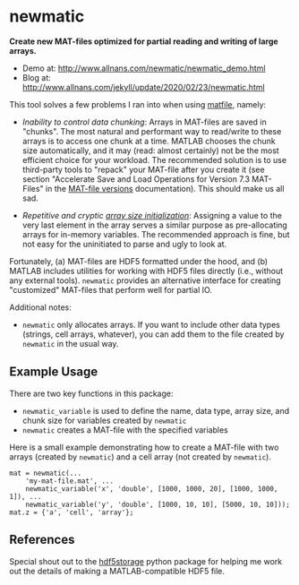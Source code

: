 # newmatic

**Create new MAT-files optimized for partial reading and writing of large arrays.**

+ Demo at: http://www.allnans.com/newmatic/newmatic_demo.html
+ Blog at: http://www.allnans.com/jekyll/update/2020/02/23/newmatic.html

This tool solves a few problems I ran into when using
[matfile](https://www.mathworks.com/help/matlab/ref/matlab.io.matfile.html),
namely:

+ *Inability to control data chunking*: Arrays in MAT-files are saved in
"chunks". The most natural and performant way to read/write to these arrays is
to access one chunk at a time. MATLAB chooses the chunk size automatically,
and it may (read: almost certainly) not be the most efficient choice for
your workload. The recommended solution is to use third-party tools to
"repack" your MAT-file after you create it (see section "Accelerate Save and
Load Operations for Version 7.3 MAT-Files" in the [MAT-file versions](https://www.mathworks.com/help/matlab/import_export/mat-file-versions.html)
documentation). This should make us all sad.

+ *Repetitive and cryptic [array size initialization](https://www.mathworks.com/help/matlab/import_export/troubleshooting-file-size-increases-unexpectedly-when-growing-an-array.html)*:
Assigning a value to the very last element in the array serves a similar
purpose as pre-allocating arrays for in-memory variables. The recommended
approach is fine, but not easy for the uninitiated to parse and ugly to look at.

Fortunately, (a) MAT-files are HDF5 formatted under the hood, and (b) MATLAB
includes utilities for working with HDF5 files directly (i.e., without any
external tools). `newmatic` provides an alternative interface for creating
"customized" MAT-files that perform well for partial IO. 

Additional notes:

+ `newmatic` only allocates arrays. If you want to include other data types
  (strings, cell arrays, whatever), you can add them to the file created by
  `newmatic` in the usual way. 

## Example Usage

There are two key functions in this package:

+ `newmatic_variable` is used to define the name, data type, array size, and
  chunk size for variables created by `newmatic`
+ `newmatic` creates a MAT-file with the specified variables

Here is a small example demonstrating how to create a MAT-file with two arrays
(created by `newmatic`) and a cell array (not created by `newmatic`).

```
mat = newmatic(...
    'my-mat-file.mat', ...
    newmatic_variable('x', 'double', [1000, 1000, 20], [1000, 1000, 1]), ...
    newmatic_variable('y', 'double', [1000, 10, 10], [5000, 10, 10]));
mat.z = {'a', 'cell', 'array'};

```

## References

Special shout out to the [hdf5storage](https://github.com/frejanordsiek/hdf5storage) python package for
helping me work out the details of making a MATLAB-compatible HDF5 file. 
